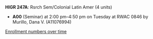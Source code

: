 **HIGR 247A**: Rsrch Sem/Colonial Latin Amer (4 units)

- **A00** (Seminar) at 2:00 pm–4:50 pm on Tuesday at RWAC 0846 by Murillo, Dana V. (A11076994)

[Enrollment numbers over time](./HIGR247A.tsv)
